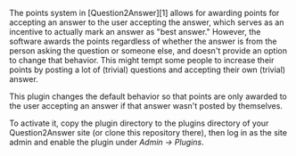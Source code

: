 The points system in [Question2Answer][1] allows for awarding points for
accepting an answer to the user accepting the answer, which serves as an
incentive to actually mark an answer as "best answer." However, the software
awards the points regardless of whether the answer is from the person asking the
question or someone else, and doesn't provide an option to change that behavior.
This might tempt some people to increase their points by posting a lot of
(trivial) questions and accepting their own (trivial) answer.

This plugin changes the default behavior so that points are only awarded to the
user accepting an answer if that answer wasn't posted by themselves.

To activate it, copy the plugin directory to the plugins directory of your
Question2Answer site (or clone this repository there), then log in as the site
admin and enable the plugin under *Admin&nbsp;&rarr; Plugins*.

